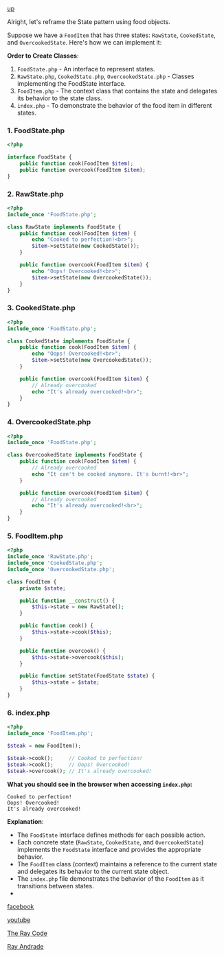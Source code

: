 [up](../README.md)

Alright, let's reframe the State pattern using food objects. 

Suppose we have a `FoodItem` that has three states: `RawState`, `CookedState`, and `OvercookedState`. Here's how we can implement it:

**Order to Create Classes**:
1. `FoodState.php` - An interface to represent states.
2. `RawState.php`, `CookedState.php`, `OvercookedState.php` - Classes implementing the FoodState interface.
3. `FoodItem.php` - The context class that contains the state and delegates its behavior to the state class.
4. `index.php` - To demonstrate the behavior of the food item in different states.

### 1. FoodState.php
```php
<?php

interface FoodState {
    public function cook(FoodItem $item);
    public function overcook(FoodItem $item);
}
```

### 2. RawState.php
```php
<?php
include_once 'FoodState.php';

class RawState implements FoodState {
    public function cook(FoodItem $item) {
        echo "Cooked to perfection!<br>";
        $item->setState(new CookedState());
    }

    public function overcook(FoodItem $item) {
        echo "Oops! Overcooked!<br>";
        $item->setState(new OvercookedState());
    }
}
```

### 3. CookedState.php
```php
<?php
include_once 'FoodState.php';

class CookedState implements FoodState {
    public function cook(FoodItem $item) {
        echo "Oops! Overcooked!<br>";
        $item->setState(new OvercookedState());
    }

    public function overcook(FoodItem $item) {
        // Already overcooked
        echo "It's already overcooked!<br>";
    }
}
```

### 4. OvercookedState.php
```php
<?php
include_once 'FoodState.php';

class OvercookedState implements FoodState {
    public function cook(FoodItem $item) {
        // Already overcooked
        echo "It can't be cooked anymore. It's burnt!<br>";
    }

    public function overcook(FoodItem $item) {
        // Already overcooked
        echo "It's already overcooked!<br>";
    }
}
```

### 5. FoodItem.php
```php
<?php
include_once 'RawState.php';
include_once 'CookedState.php';
include_once 'OvercookedState.php';

class FoodItem {
    private $state;

    public function __construct() {
        $this->state = new RawState();
    }

    public function cook() {
        $this->state->cook($this);
    }

    public function overcook() {
        $this->state->overcook($this);
    }

    public function setState(FoodState $state) {
        $this->state = $state;
    }
}
```

### 6. index.php
```php
<?php
include_once 'FoodItem.php';

$steak = new FoodItem();

$steak->cook();     // Cooked to perfection!
$steak->cook();     // Oops! Overcooked!
$steak->overcook(); // It's already overcooked!
```

**What you should see in the browser when accessing `index.php`:**
```
Cooked to perfection!
Oops! Overcooked!
It's already overcooked!
```

**Explanation**:
- The `FoodState` interface defines methods for each possible action.
- Each concrete state (`RawState`, `CookedState`, and `OvercookedState`) implements the `FoodState` interface and provides the appropriate behavior.
- The `FoodItem` class (context) maintains a reference to the current state and delegates its behavior to the current state object.
- The `index.php` file demonstrates the behavior of the `FoodItem` as it transitions between states.
- 


[facebook](https://www.facebook.com/TheRayCode/)

[youtube](https://www.youtube.com/TheRayCode/)

[The Ray Code](https://www.TheRayCode.org)

[Ray Andrade](https://www.RayAndrade.com)


